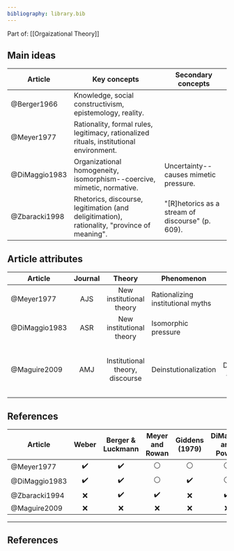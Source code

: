 ```yaml
---
bibliography: library.bib
---
```


Part of: [[Orgaizational Theory]]

## Main ideas

| Article       | Key concepts  | Secondary concepts    |
| ---           | ------        | ---                   |
| @Berger1966   | Knowledge, social constructivism, epistemology, reality. |    |
| @Meyer1977    | Rationality, formal rules, legitimacy, rationalized rituals, institutional environment.   |   |
| @DiMaggio1983 | Organizational homogeneity, isomorphism--coercive, mimetic, normative.    | Uncertainty--causes mimetic pressure.   |
| @Zbaracki1998 | Rhetorics, discourse, legitimation (and deligitimation), rationality, "province of meaning". | "[R]hetorics as a stream of discourse" (p. 609). |

## Article attributes

| Article       | Journal       | Theory                            | Phenomenon                        | Method                | Conclusion      |
| ------        | :---:         | :---:                             | ---                               | :---:                 | ---------------  |
| @Meyer1977    | AJS           | New institutional theory          | Rationalizing institutional myths | Theory |
| @DiMaggio1983 | ASR           | New institutional theory          | Isomorphic pressure               | Theory |
| @Maguire2009  | AMJ           | Institutional theory, discourse   | Deinstutionalization              | Discourse analysis    | Because of Carson, DDT was deinstitutionalized, but some meaning was lost in translation. |

## References

| Article       | Weber                 | Berger & Luckmann     | Meyer and Rowan       | Giddens (1979)        | DiMaggio and Powell  |
| ---           | :-:                   | :-:                   | :-:                   | :-:                   | :-: |
| @Meyer1977    | :heavy_check_mark:    | :heavy_check_mark:    | :white_circle:        | :white_circle:        | :white_circle:  |
| @DiMaggio1983 | :heavy_check_mark:    | :heavy_check_mark:    | :white_circle:        | :heavy_check_mark:    | :white_circle:  |
| @Zbaracki1994 | :x:                   | :heavy_check_mark:    | :heavy_check_mark:    | :x:                   | :heavy_check_mark: |
| @Maguire2009  | :x:                   | :x:                   | :x:                   | :x:                   | :x:       |

<!--[[_TOC_]]

Part of: [[Organizational Theory]]

## Related to

### Seminal papers
* [[DiMaggio & Powell 1983]] - The Iron Cage Revisited
* [[Oliver 1991]] - Strategic Responses to Institutional Processes
* [[Meyer & Rowan 1977]] - Institutionalized Organizations: Formal Structure as Myth and Ceremony

### Other papers
* [[Heugens & Lander 2009]] - Structure! Agency! (and other quarrels)
* [[Zbaracki 1998]] - The Rhetoric and Reality of Total Quality Management
* [[Hwang & Powell 2009]] - The Rationalization of Charity: The Influence of Professionalism in the Nonprofit Sector
* [[McPherson & Sauder 2013]] - Logics in Action: Managing Institutional Complexity in a Drug Court
* [[Selznick 1957]] - Leadership in Administration

### Courses etc.
* [[Business Strategy II 2017]]
* [[Organizational Theory 2017]]
* [[https://en.wikipedia.org/wiki/New_institutionalism]]

## One-paragraph summary
[[Meyer & Rowan 1977]] as well as [[DiMaggio & Powell 1983]] opened this discourse by putting into question the presumption of efficient bureaucracy and exploring the antecedents of bureaucratization. At its core, Institutional Theory studies how at times choices on firm characteristics are determined by the environment (structure), e.g. peers' characteristics, rather than (agentic) efficiency concerns. At different times, authors took different approaches to balancing agency and structure. [[DiMaggio and Powell 1983]] for instance hold that rational actors consciously succumb to the isomorphic pressure to gain certain benefits, whereas [[Oliver 1991]] explains that actors can, when they are aware of institutional pressure, use various strategies to defy this pressure.

## One-page summary
What determines how organizations are organized (and, subsequently, act)? For the longest time, management literature considered organizational choices to be a result of efficiency concerns, before that notion was called into question ([[Meyer and Rowan 1977]]). Today, the consensus is that institutional forces greatly constrain organizational choices. These institutional forces are (1) *regulative*, (2) *normative*, or (3) *cultural* in nature ([[Scott and Davis 2007]]: 258). For instance, (1) the law necessitates certain organizational features, such as the formal appointment of a CEO, and the existence of an accounting department. Further, (2) social norms guide the behavior of individuals within organizations; professionals for example undergo professional training and carry very salient norms of professional work procedure into their organizations. Finally, (3) when looking for solutions for challenges, managers generate these answers based on their experience (as do all humans). Experience and knowledge guides cognitive processes in individuals, thus, any solution that a manager comes up with, even a novel one, will be relative to (e.g., a remix, or a negation) existing concepts. The most common place to look for models to emulate is the competitive environment, hence the popular notion of institutional isomorphism within industries ([[Scott and Davis 2007]]).

The early literature emphasized the constraints that institutional processes impose on organizations. [[DiMaggio and Powell (1983)|DiMaggio and Powell 1983]] explicitly set out to study why it is that organizational forms and practices are so homogeneous. Over time, the literature has placed a greater emphasis on opportunities that present themselves for managers to actively navigate the institutional environment. [[Oliver (1991)|Oliver 1991]] for instance describes the tactics that organizations have at their disposal to react to institutional processes. These responses are on a spectrum from compliance to non-compliance. Further, Oliver emphasizes that even in the case of formal compliance with institutional norms, organizations have considerable leeway to diverge.-->

---

## References